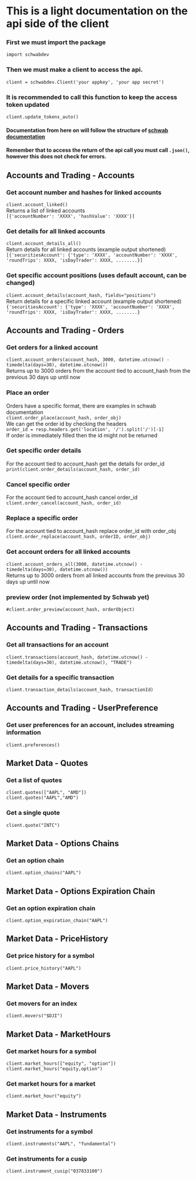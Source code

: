 # This is a light documentation on the api side of the client

### First we must import the package
`import schwabdev`

### Then we must make a client to access the api.
`client = schwabdev.Client('your appkey', 'your app secret')`  

### It is recommended to call this function to keep the access token updated 
`client.update_tokens_auto()`

#### Documentation from here on will follow the structure of [schwab documentation](https://developer.schwab.com/products/trader-api--individual)
#### Remember that to access the return of the api call you must call `.json()`, however this does not check for errors.

## Accounts and Trading - Accounts

### Get account number and hashes for linked accounts
`client.account_linked()`  
Returns a list of linked accounts  
`[{'accountNumber': 'XXXX', 'hashValue': 'XXXX'}]`

### Get details for all linked accounts
`client.account_details_all()`  
Return details for all linked accounts (example output shortened)  
`[{'securitiesAccount': {'type': 'XXXX', 'accountNumber': 'XXXX', 'roundTrips': XXXX, 'isDayTrader': XXXX, ........}]`

### Get specific account positions (uses default account, can be changed)
`client.account_details(account_hash, fields="positions")`  
Return details for a specific linked account (example output shortened)   
`{'securitiesAccount': {'type': 'XXXX', 'accountNumber': 'XXXX', 'roundTrips': XXXX, 'isDayTrader': XXXX, ........}`

## Accounts and Trading - Orders 

### Get orders for a linked account
`client.account_orders(account_hash, 3000, datetime.utcnow() - timedelta(days=30), datetime.utcnow())`  
Returns up to 3000 orders from the account tied to account_hash from the previous 30 days up until now

### Place an order
Orders have a specific format, there are examples in schwab documentation   
`client.order_place(account_hash, order_obj)`  
We can get the order id by checking the headers  
`order_id = resp.headers.get('location', '/').split('/')[-1]`  
If order is immediately filled then the id might not be returned

### Get specific order details
For the account tied to account_hash get the details for order_id  
`print(client.order_details(account_hash, order_id)`

### Cancel specific order
For the account tied to account_hash cancel order_id  
`client.order_cancel(account_hash, order_id)`

### Replace a specific order
For the account tied to account_hash replace order_id with order_obj  
`client.order_replace(account_hash, orderID, order_obj)`

### Get account orders for all linked accounts
`client.account_orders_all(3000, datetime.utcnow() - timedelta(days=30), datetime.utcnow())`  
Returns up to 3000 orders from all linked accounts from the previous 30 days up until now

### preview order (not implemented by Schwab yet)
`#client.order_preview(account_hash, orderObject)`

## Accounts and Trading - Transactions

### Get all transactions for an account
`client.transactions(account_hash, datetime.utcnow() - timedelta(days=30), datetime.utcnow(), "TRADE")`

### Get details for a specific transaction
`client.transaction_details(account_hash, transactionId)`

## Accounts and Trading - UserPreference

### Get user preferences for an account, includes streaming information
`client.preferences()`

## Market Data - Quotes

### Get a list of quotes
`client.quotes(["AAPL", "AMD"])`  
`client.quotes("AAPL","AMD")`

### Get a single quote
`client.quote("INTC")`

## Market Data - Options Chains

### Get an option chain
`client.option_chains("AAPL")`

## Market Data - Options Expiration Chain

### Get an option expiration chain
`client.option_expiration_chain("AAPL")`

## Market Data - PriceHistory 

### Get price history for a symbol
`client.price_history("AAPL")`

## Market Data - Movers

### Get movers for an index
`client.movers("$DJI")`

## Market Data - MarketHours

### Get market hours for a symbol
`client.market_hours(["equity", "option"])`  
`client.market_hours("equity,option")`

### Get market hours for a market
`client.market_hour("equity")`

## Market Data - Instruments

### Get instruments for a symbol
`client.instruments("AAPL", "fundamental")`

### Get instruments for a cusip
`client.instrument_cusip("037833100")`